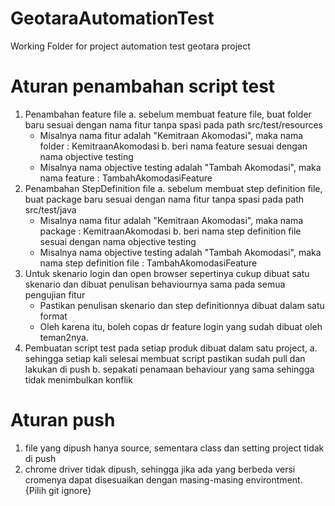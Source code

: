 # GeotaraAutomationTest
Working Folder for project automation test geotara project

# Aturan penambahan script test
1. Penambahan feature file
   a. sebelum membuat feature file, buat folder baru sesuai dengan nama fitur tanpa spasi pada path src/test/resources
      - Misalnya nama fitur adalah "Kemitraan Akomodasi", maka nama folder : KemitraanAkomodasi
   b. beri nama feature sesuai dengan nama objective testing
      - Misalnya nama objective testing adalah "Tambah Akomodasi", maka nama feature : TambahAkomodasiFeature
2. Penambahan StepDefinition file
   a. sebelum membuat step definition file, buat package baru sesuai dengan nama fitur tanpa spasi pada path  src/test/java
      - Misalnya nama fitur adalah "Kemitraan Akomodasi", maka nama package : KemitraanAkomodasi
   b. beri nama step definition file sesuai dengan nama objective testing
      - Misalnya nama objective testing adalah "Tambah Akomodasi", maka nama step definition file : TambahAkomodasiFeature
3. Untuk skenario login dan open browser sepertinya cukup dibuat satu skenario dan dibuat penulisan behaviournya sama pada semua pengujian fitur
   - Pastikan penulisan  skenario dan step definitionnya dibuat dalam satu format
   - Oleh karena itu, boleh copas dr feature login yang sudah dibuat oleh teman2nya.
4. Pembuatan script test pada setiap produk dibuat dalam satu project, 
   a. sehingga setiap kali selesai membuat script pastikan sudah pull dan lakukan di push
   b. sepakati penamaan behaviour yang sama sehingga tidak menimbulkan konflik

# Aturan push
1. file yang dipush hanya source, sementara class dan setting project tidak di push
2. chrome driver tidak dipush, sehingga jika ada yang berbeda versi cromenya dapat disesuaikan dengan masing-masing environtment. {Pilih git ignore} 
	    

